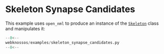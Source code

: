 # Skeleton Synapse Candidates

This example uses `open_nml` to produce an instance of the [`Skeleton`](../../api/webknossos/skeleton/skeleton.md) class and manipulates it:

```python
--8<--
webknossos/examples/skeleton_synapse_candidates.py
--8<--
```

